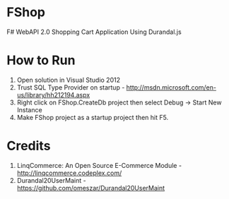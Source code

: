 FShop
=====

F# WebAPI 2.0 Shopping Cart Application Using Durandal.js

How to Run
=====
1.  Open solution in Visual Studio 2012
2.  Trust SQL Type Provider on startup - http://msdn.microsoft.com/en-us/library/hh212194.aspx
3.  Right click on FShop.CreateDb project then select Debug -> Start New Instance
4.  Make FShop project as a startup project  then hit F5.

Credits
=====
1. LinqCommerce: An Open Source E-Commerce Module - http://linqcommerce.codeplex.com/
2. Durandal20UserMaint - https://github.com/omeszar/Durandal20UserMaint
